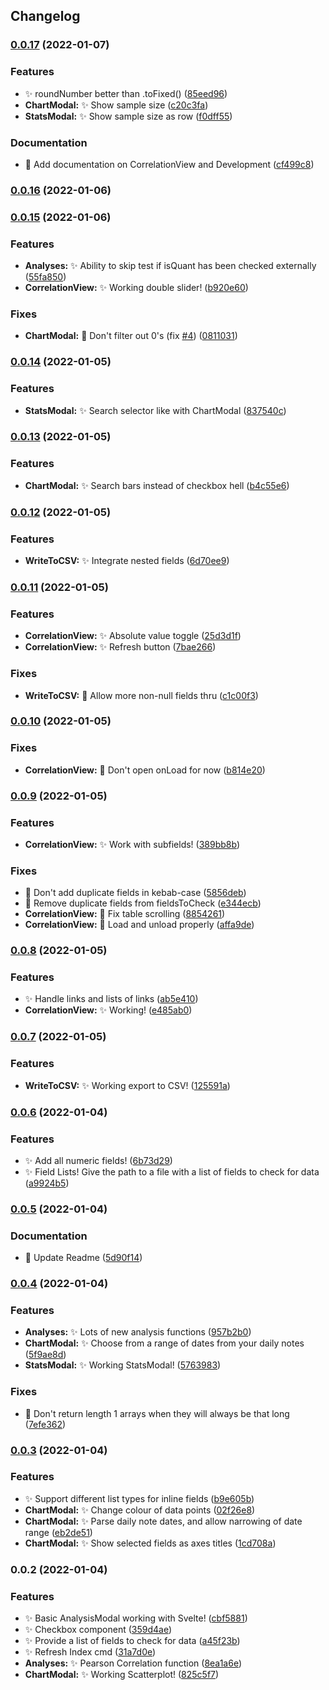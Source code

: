 ## Changelog
### [0.0.17](https://github.com/SkepticMystic/data-analysis/compare/0.0.16...0.0.17) (2022-01-07)


### Features

* :sparkles: roundNumber better than .toFixed() ([85eed96](https://github.com/SkepticMystic/data-analysis/commit/85eed9641ff2d0171332bb93a21a299ac5da3743))
* **ChartModal:** :sparkles: Show sample size ([c20c3fa](https://github.com/SkepticMystic/data-analysis/commit/c20c3fae8979b119752e96ba49657045df98ec39))
* **StatsModal:** :sparkles: Show sample size as row ([f0dff55](https://github.com/SkepticMystic/data-analysis/commit/f0dff559cb4e6fc73b7e32fde63ceff02670b3bf))


### Documentation

* :memo: Add documentation on CorrelationView and Development ([cf499c8](https://github.com/SkepticMystic/data-analysis/commit/cf499c888bbde40202a05aa80594a98fa3638182))

### [0.0.16](https://github.com/SkepticMystic/data-analysis/compare/0.0.15...0.0.16) (2022-01-06)

### [0.0.15](https://github.com/SkepticMystic/data-analysis/compare/0.0.14...0.0.15) (2022-01-06)


### Features

* **Analyses:** :sparkles: Ability to skip test if isQuant has been checked externally ([55fa850](https://github.com/SkepticMystic/data-analysis/commit/55fa850df36da34e2eee460d4323b3bc01fbd82b))
* **CorrelationView:** :sparkles: Working double slider! ([b920e60](https://github.com/SkepticMystic/data-analysis/commit/b920e60f976950eb8b500b491a79e50feb3ed81f))


### Fixes

* **ChartModal:** :bug: Don't filter out 0's (fix [#4](https://github.com/SkepticMystic/data-analysis/issues/4)) ([0811031](https://github.com/SkepticMystic/data-analysis/commit/08110315e4e10e4faf6ed2dee0744731e50e5753))

### [0.0.14](https://github.com/SkepticMystic/data-analysis/compare/0.0.13...0.0.14) (2022-01-05)


### Features

* **StatsModal:** :sparkles: Search selector like with ChartModal ([837540c](https://github.com/SkepticMystic/data-analysis/commit/837540cc43c7947f5921b208754a6be519d57c47))

### [0.0.13](https://github.com/SkepticMystic/data-analysis/compare/0.0.12...0.0.13) (2022-01-05)


### Features

* **ChartModal:** :sparkles: Search bars instead of checkbox hell ([b4c55e6](https://github.com/SkepticMystic/data-analysis/commit/b4c55e63912ffce7ab0d0b894fe984845d3bc384))

### [0.0.12](https://github.com/SkepticMystic/data-analysis/compare/0.0.11...0.0.12) (2022-01-05)


### Features

* **WriteToCSV:** :sparkles: Integrate nested fields ([6d70ee9](https://github.com/SkepticMystic/data-analysis/commit/6d70ee931170f91142f2cd21716ea6924a4d47d2))

### [0.0.11](https://github.com/SkepticMystic/data-analysis/compare/0.0.10...0.0.11) (2022-01-05)


### Features

* **CorrelationView:** :sparkles: Absolute value toggle ([25d3d1f](https://github.com/SkepticMystic/data-analysis/commit/25d3d1f2a8d9631a3ac4d106eddea61fd0178c84))
* **CorrelationView:** :sparkles: Refresh button ([7bae266](https://github.com/SkepticMystic/data-analysis/commit/7bae266987afca4e9ea8ac2052ac66c356285aa0))


### Fixes

* **WriteToCSV:** :bug: Allow more non-null fields thru ([c1c00f3](https://github.com/SkepticMystic/data-analysis/commit/c1c00f37a29948b09ecb3fef70d5dd298d5f3e4b))

### [0.0.10](https://github.com/SkepticMystic/data-analysis/compare/0.0.9...0.0.10) (2022-01-05)


### Fixes

* **CorrelationView:** :bug: Don't open onLoad for now ([b814e20](https://github.com/SkepticMystic/data-analysis/commit/b814e2095e000954f94377f101f7942fae70c0e2))

### [0.0.9](https://github.com/SkepticMystic/data-analysis/compare/0.0.8...0.0.9) (2022-01-05)


### Features

* **CorrelationView:** :sparkles: Work with subfields! ([389bb8b](https://github.com/SkepticMystic/data-analysis/commit/389bb8b7c6f9cf3822025ccca28ff4f8dab177c4))


### Fixes

* :bug: Don't add duplicate fields in kebab-case ([5856deb](https://github.com/SkepticMystic/data-analysis/commit/5856deb24c9dbcb541101f1f85019fb31c31c0c6))
* :bug: Remove duplicate fields from fieldsToCheck ([e344ecb](https://github.com/SkepticMystic/data-analysis/commit/e344ecb0d409d1635e583addca3c94db2e9bffa9))
* **CorrelationView:** :bug: Fix table scrolling ([8854261](https://github.com/SkepticMystic/data-analysis/commit/8854261e98d413cf004f5b88a011448ad3a8d464))
* **CorrelationView:** :bug: Load and unload properly ([affa9de](https://github.com/SkepticMystic/data-analysis/commit/affa9de71dae15675a0f694755726cbebca92ae5))

### [0.0.8](https://github.com/SkepticMystic/data-analysis/compare/0.0.7...0.0.8) (2022-01-05)


### Features

* :sparkles: Handle links and lists of links ([ab5e410](https://github.com/SkepticMystic/data-analysis/commit/ab5e410bc88c0ff7c6d5dd3eb58e5bc38c4c4ab3))
* **CorrelationView:** :sparkles: Working! ([e485ab0](https://github.com/SkepticMystic/data-analysis/commit/e485ab033b202f5aee319bf7246898b2b648ea67))

### [0.0.7](https://github.com/SkepticMystic/data-analysis/compare/0.0.6...0.0.7) (2022-01-05)


### Features

* **WriteToCSV:** :sparkles: Working export to CSV! ([125591a](https://github.com/SkepticMystic/data-analysis/commit/125591affde47bf54961f2a528f462d2186866ba))

### [0.0.6](https://github.com/SkepticMystic/data-analysis/compare/0.0.5...0.0.6) (2022-01-04)


### Features

* :sparkles: Add all numeric fields! ([6b73d29](https://github.com/SkepticMystic/data-analysis/commit/6b73d291c9d28a92ed63f120fdb12743dd740f66))
* :sparkles: Field Lists! Give the path to a file with a list of fields to check for data ([a9924b5](https://github.com/SkepticMystic/data-analysis/commit/a9924b59bb2296bb5111a2e14cbc603e8b9c254b))

### [0.0.5](https://github.com/SkepticMystic/data-analysis/compare/0.0.4...0.0.5) (2022-01-04)


### Documentation

* :memo: Update Readme ([5d90f14](https://github.com/SkepticMystic/data-analysis/commit/5d90f146e02f26fa92c3d1fc757b5a1ec0a4cfd7))

### [0.0.4](https://github.com/SkepticMystic/data-analysis/compare/0.0.3...0.0.4) (2022-01-04)


### Features

* **Analyses:** :sparkles: Lots of new analysis functions ([957b2b0](https://github.com/SkepticMystic/data-analysis/commit/957b2b0ea1a82818191055377ac9824b0d157ea4))
* **ChartModal:** :sparkles: Choose from a range of dates from your daily notes ([5f9ae8d](https://github.com/SkepticMystic/data-analysis/commit/5f9ae8d7cbf45843f7c58f64bf523346fe42710f))
* **StatsModal:** :sparkles: Working StatsModal! ([5763983](https://github.com/SkepticMystic/data-analysis/commit/57639831c22d6e2e40d31213cf543dc59e816016))


### Fixes

* :bug: Don't return length 1 arrays when they will always be that long ([7efe362](https://github.com/SkepticMystic/data-analysis/commit/7efe36289c9ea506f11dc263b41028fafb13e16f))

### [0.0.3](https://github.com/SkepticMystic/data-analysis/compare/0.0.2...0.0.3) (2022-01-04)


### Features

* :sparkles: Support different list types for inline fields ([b9e605b](https://github.com/SkepticMystic/data-analysis/commit/b9e605b0eb5484508a58837731ab6c4e56cef70b))
* **ChartModal:** :sparkles: Change colour of data points ([02f26e8](https://github.com/SkepticMystic/data-analysis/commit/02f26e894b1e4fecd7a9bd1d0cfe602d5fa63234))
* **ChartModal:** :sparkles: Parse daily note dates, and allow narrowing of date range ([eb2de51](https://github.com/SkepticMystic/data-analysis/commit/eb2de519499459e4d193b89ccf3df75ed6d91fd3))
* **ChartModal:** :sparkles: Show selected fields as axes titles ([1cd708a](https://github.com/SkepticMystic/data-analysis/commit/1cd708ac245801923f412a3783a9bceea77f5b26))

### 0.0.2 (2022-01-04)


### Features

* :sparkles: Basic AnalysisModal working with Svelte! ([cbf5881](https://github.com/SkepticMystic/data-analysis/commit/cbf5881951dfbd1c94008399deb1d166e915b11f))
* :sparkles: Checkbox component ([359d4ae](https://github.com/SkepticMystic/data-analysis/commit/359d4ae5181e4bf360292c65e9cb85e925d6d6e2))
* :sparkles: Provide a list of fields to check for data ([a45f23b](https://github.com/SkepticMystic/data-analysis/commit/a45f23b41072d42ec6f67998ab1fa45c22bb1f97))
* :sparkles: Refresh Index cmd ([31a7d0e](https://github.com/SkepticMystic/data-analysis/commit/31a7d0e9725044d306962bc2a822fba26d349770))
* **Analyses:** :sparkles: Pearson Correlation function ([8ea1a6e](https://github.com/SkepticMystic/data-analysis/commit/8ea1a6eec76df7c36d07626321a67d657274f10a))
* **ChartModal:** :sparkles: Working Scatterplot! ([825c5f7](https://github.com/SkepticMystic/data-analysis/commit/825c5f773f2e51bdf6fd5167bd2f7d7f03648fdb))
